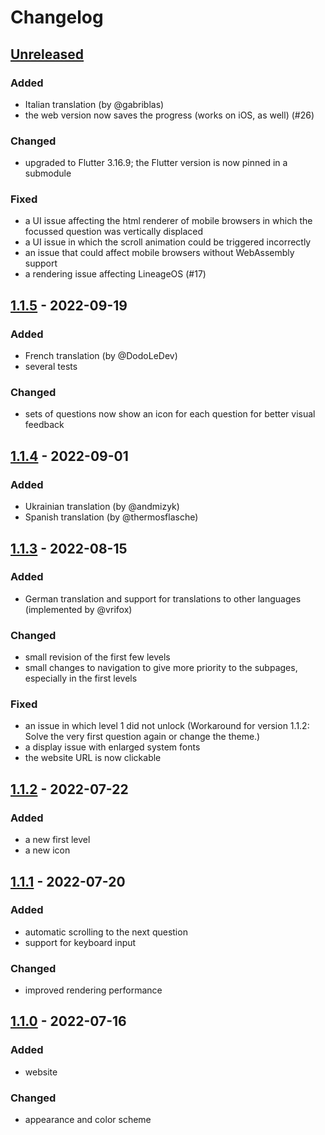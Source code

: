 # Changelog

## [Unreleased]
### Added
- Italian translation (by @gabriblas)
- the web version now saves the progress (works on iOS, as well) (#26)

### Changed
- upgraded to Flutter 3.16.9; the Flutter version is now pinned in a submodule

### Fixed
- a UI issue affecting the html renderer of mobile browsers in which the focussed question was vertically displaced
- a UI issue in which the scroll animation could be triggered incorrectly
- an issue that could affect mobile browsers without WebAssembly support
- a rendering issue affecting LineageOS (#17)

## [1.1.5] - 2022-09-19
### Added
- French translation (by @DodoLeDev)
- several tests

### Changed
- sets of questions now show an icon for each question for better visual feedback

## [1.1.4] - 2022-09-01
### Added
- Ukrainian translation (by @andmizyk)
- Spanish translation (by @thermosflasche)

## [1.1.3] - 2022-08-15
### Added
- German translation and support for translations to other languages (implemented by @vrifox)

### Changed
- small revision of the first few levels
- small changes to navigation to give more priority to the subpages, especially in the first levels

### Fixed
- an issue in which level 1 did not unlock
  (Workaround for version 1.1.2: Solve the very first question again or change the theme.)
- a display issue with enlarged system fonts
- the website URL is now clickable

## [1.1.2] - 2022-07-22
### Added
- a new first level
- a new icon

## [1.1.1] - 2022-07-20
### Added
- automatic scrolling to the next question
- support for keyboard input

### Changed
- improved rendering performance

## [1.1.0] - 2022-07-16
### Added
- website

### Changed
- appearance and color scheme

[Unreleased]: https://github.com/mwageringel/everest/compare/1.1.5...HEAD
[1.1.5]: https://github.com/mwageringel/everest/compare/1.1.4...1.1.5
[1.1.4]: https://github.com/mwageringel/everest/compare/1.1.3...1.1.4
[1.1.3]: https://github.com/mwageringel/everest/compare/1.1.2...1.1.3
[1.1.2]: https://github.com/mwageringel/everest/compare/1.1.1...1.1.2
[1.1.1]: https://github.com/mwageringel/everest/compare/1.1.0...1.1.1
[1.1.0]: https://github.com/mwageringel/everest/releases/tag/1.1.0
